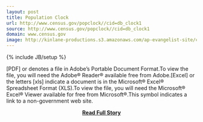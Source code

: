 ```yaml
---
layout: post
title: Population Clock
url: http://www.census.gov/popclock//cid=db_clock1
source: http://www.census.gov/popclock//cid=db_clock1
domain: www.census.gov
image: http://kinlane-productions.s3.amazonaws.com/ap-evangelist-site/curated/screenshots/7797_www_census_gov.png
---
```

{% include JB/setup %}<p>[PDF] or denotes a file in Adobe’s Portable Document Format.To view the file, you will need the Adobe® Reader® available free from Adobe.[Excel] or the letters [xls] indicate a document is in the Microsoft® Excel® Spreadsheet Format (XLS).To view the file, you will need the Microsoft® Excel® Viewer available for free from Microsoft®.This symbol indicates a link to a non-government web site.</p>
<center><p><a href="http://www.census.gov/popclock//cid=db_clock1" style='padding:25px; font-sze:18px; font-weight: bold;'>Read Full Story</a></p></center>
